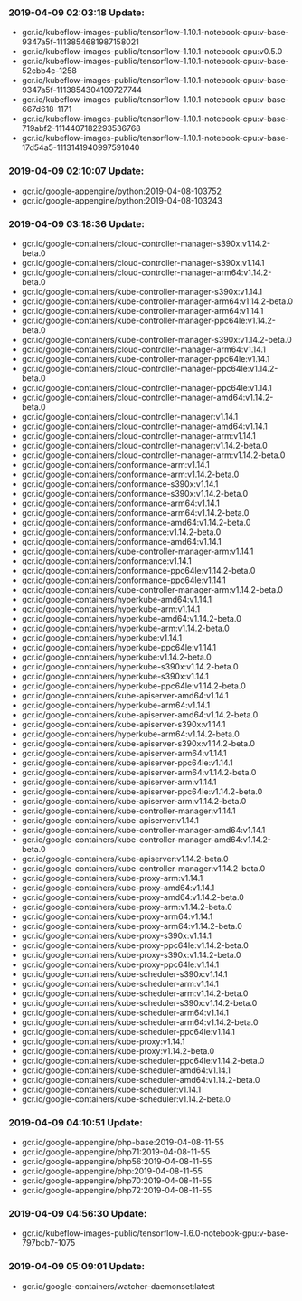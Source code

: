 ### 2019-04-09 02:03:18 Update:

- gcr.io/kubeflow-images-public/tensorflow-1.10.1-notebook-cpu:v-base-9347a5f-1113854681987158021
- gcr.io/kubeflow-images-public/tensorflow-1.10.1-notebook-cpu:v0.5.0
- gcr.io/kubeflow-images-public/tensorflow-1.10.1-notebook-cpu:v-base-52cbb4c-1258
- gcr.io/kubeflow-images-public/tensorflow-1.10.1-notebook-cpu:v-base-9347a5f-1113854304109727744
- gcr.io/kubeflow-images-public/tensorflow-1.10.1-notebook-cpu:v-base-667d618-1171
- gcr.io/kubeflow-images-public/tensorflow-1.10.1-notebook-cpu:v-base-719abf2-1114407182293536768
- gcr.io/kubeflow-images-public/tensorflow-1.10.1-notebook-cpu:v-base-17d54a5-1113141940997591040
### 2019-04-09 02:10:07 Update:

- gcr.io/google-appengine/python:2019-04-08-103752
- gcr.io/google-appengine/python:2019-04-08-103243
### 2019-04-09 03:18:36 Update:

- gcr.io/google-containers/cloud-controller-manager-s390x:v1.14.2-beta.0
- gcr.io/google-containers/cloud-controller-manager-s390x:v1.14.1
- gcr.io/google-containers/cloud-controller-manager-arm64:v1.14.2-beta.0
- gcr.io/google-containers/kube-controller-manager-s390x:v1.14.1
- gcr.io/google-containers/kube-controller-manager-arm64:v1.14.2-beta.0
- gcr.io/google-containers/kube-controller-manager-arm64:v1.14.1
- gcr.io/google-containers/kube-controller-manager-ppc64le:v1.14.2-beta.0
- gcr.io/google-containers/kube-controller-manager-s390x:v1.14.2-beta.0
- gcr.io/google-containers/cloud-controller-manager-arm64:v1.14.1
- gcr.io/google-containers/kube-controller-manager-ppc64le:v1.14.1
- gcr.io/google-containers/cloud-controller-manager-ppc64le:v1.14.2-beta.0
- gcr.io/google-containers/cloud-controller-manager-ppc64le:v1.14.1
- gcr.io/google-containers/cloud-controller-manager-amd64:v1.14.2-beta.0
- gcr.io/google-containers/cloud-controller-manager:v1.14.1
- gcr.io/google-containers/cloud-controller-manager-amd64:v1.14.1
- gcr.io/google-containers/cloud-controller-manager-arm:v1.14.1
- gcr.io/google-containers/cloud-controller-manager:v1.14.2-beta.0
- gcr.io/google-containers/cloud-controller-manager-arm:v1.14.2-beta.0
- gcr.io/google-containers/conformance-arm:v1.14.1
- gcr.io/google-containers/conformance-arm:v1.14.2-beta.0
- gcr.io/google-containers/conformance-s390x:v1.14.1
- gcr.io/google-containers/conformance-s390x:v1.14.2-beta.0
- gcr.io/google-containers/conformance-arm64:v1.14.1
- gcr.io/google-containers/conformance-arm64:v1.14.2-beta.0
- gcr.io/google-containers/conformance-amd64:v1.14.2-beta.0
- gcr.io/google-containers/conformance:v1.14.2-beta.0
- gcr.io/google-containers/conformance-amd64:v1.14.1
- gcr.io/google-containers/kube-controller-manager-arm:v1.14.1
- gcr.io/google-containers/conformance:v1.14.1
- gcr.io/google-containers/conformance-ppc64le:v1.14.2-beta.0
- gcr.io/google-containers/conformance-ppc64le:v1.14.1
- gcr.io/google-containers/kube-controller-manager-arm:v1.14.2-beta.0
- gcr.io/google-containers/hyperkube-amd64:v1.14.1
- gcr.io/google-containers/hyperkube-arm:v1.14.1
- gcr.io/google-containers/hyperkube-amd64:v1.14.2-beta.0
- gcr.io/google-containers/hyperkube-arm:v1.14.2-beta.0
- gcr.io/google-containers/hyperkube:v1.14.1
- gcr.io/google-containers/hyperkube-ppc64le:v1.14.1
- gcr.io/google-containers/hyperkube:v1.14.2-beta.0
- gcr.io/google-containers/hyperkube-s390x:v1.14.2-beta.0
- gcr.io/google-containers/hyperkube-s390x:v1.14.1
- gcr.io/google-containers/hyperkube-ppc64le:v1.14.2-beta.0
- gcr.io/google-containers/kube-apiserver-amd64:v1.14.1
- gcr.io/google-containers/hyperkube-arm64:v1.14.1
- gcr.io/google-containers/kube-apiserver-amd64:v1.14.2-beta.0
- gcr.io/google-containers/kube-apiserver-s390x:v1.14.1
- gcr.io/google-containers/hyperkube-arm64:v1.14.2-beta.0
- gcr.io/google-containers/kube-apiserver-s390x:v1.14.2-beta.0
- gcr.io/google-containers/kube-apiserver-arm64:v1.14.1
- gcr.io/google-containers/kube-apiserver-ppc64le:v1.14.1
- gcr.io/google-containers/kube-apiserver-arm64:v1.14.2-beta.0
- gcr.io/google-containers/kube-apiserver-arm:v1.14.1
- gcr.io/google-containers/kube-apiserver-ppc64le:v1.14.2-beta.0
- gcr.io/google-containers/kube-apiserver-arm:v1.14.2-beta.0
- gcr.io/google-containers/kube-controller-manager:v1.14.1
- gcr.io/google-containers/kube-apiserver:v1.14.1
- gcr.io/google-containers/kube-controller-manager-amd64:v1.14.1
- gcr.io/google-containers/kube-controller-manager-amd64:v1.14.2-beta.0
- gcr.io/google-containers/kube-apiserver:v1.14.2-beta.0
- gcr.io/google-containers/kube-controller-manager:v1.14.2-beta.0
- gcr.io/google-containers/kube-proxy-arm:v1.14.1
- gcr.io/google-containers/kube-proxy-amd64:v1.14.1
- gcr.io/google-containers/kube-proxy-amd64:v1.14.2-beta.0
- gcr.io/google-containers/kube-proxy-arm:v1.14.2-beta.0
- gcr.io/google-containers/kube-proxy-arm64:v1.14.1
- gcr.io/google-containers/kube-proxy-arm64:v1.14.2-beta.0
- gcr.io/google-containers/kube-proxy-s390x:v1.14.1
- gcr.io/google-containers/kube-proxy-ppc64le:v1.14.2-beta.0
- gcr.io/google-containers/kube-proxy-s390x:v1.14.2-beta.0
- gcr.io/google-containers/kube-proxy-ppc64le:v1.14.1
- gcr.io/google-containers/kube-scheduler-s390x:v1.14.1
- gcr.io/google-containers/kube-scheduler-arm:v1.14.1
- gcr.io/google-containers/kube-scheduler-arm:v1.14.2-beta.0
- gcr.io/google-containers/kube-scheduler-s390x:v1.14.2-beta.0
- gcr.io/google-containers/kube-scheduler-arm64:v1.14.1
- gcr.io/google-containers/kube-scheduler-arm64:v1.14.2-beta.0
- gcr.io/google-containers/kube-scheduler-ppc64le:v1.14.1
- gcr.io/google-containers/kube-proxy:v1.14.1
- gcr.io/google-containers/kube-proxy:v1.14.2-beta.0
- gcr.io/google-containers/kube-scheduler-ppc64le:v1.14.2-beta.0
- gcr.io/google-containers/kube-scheduler-amd64:v1.14.1
- gcr.io/google-containers/kube-scheduler-amd64:v1.14.2-beta.0
- gcr.io/google-containers/kube-scheduler:v1.14.1
- gcr.io/google-containers/kube-scheduler:v1.14.2-beta.0
### 2019-04-09 04:10:51 Update:

- gcr.io/google-appengine/php-base:2019-04-08-11-55
- gcr.io/google-appengine/php71:2019-04-08-11-55
- gcr.io/google-appengine/php56:2019-04-08-11-55
- gcr.io/google-appengine/php:2019-04-08-11-55
- gcr.io/google-appengine/php70:2019-04-08-11-55
- gcr.io/google-appengine/php72:2019-04-08-11-55
### 2019-04-09 04:56:30 Update:

- gcr.io/kubeflow-images-public/tensorflow-1.6.0-notebook-gpu:v-base-797bcb7-1075
### 2019-04-09 05:09:01 Update:

- gcr.io/google-containers/watcher-daemonset:latest
